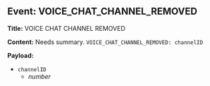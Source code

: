 ## Event: VOICE_CHAT_CHANNEL_REMOVED

**Title:** VOICE CHAT CHANNEL REMOVED

**Content:**
Needs summary.
`VOICE_CHAT_CHANNEL_REMOVED: channelID`

**Payload:**
- `channelID`
  - *number*